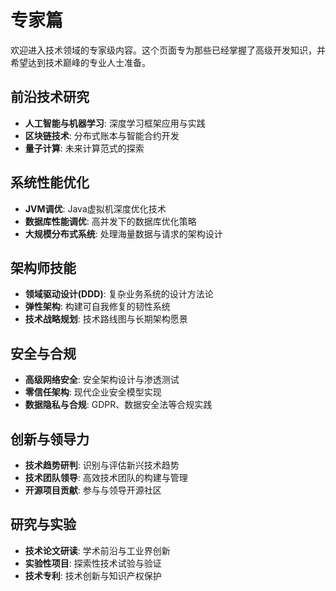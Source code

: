 # 专家篇

欢迎进入技术领域的专家级内容。这个页面专为那些已经掌握了高级开发知识，并希望达到技术巅峰的专业人士准备。

## 前沿技术研究

* **人工智能与机器学习**: 深度学习框架应用与实践
* **区块链技术**: 分布式账本与智能合约开发
* **量子计算**: 未来计算范式的探索

## 系统性能优化

* **JVM调优**: Java虚拟机深度优化技术
* **数据库性能调优**: 高并发下的数据库优化策略
* **大规模分布式系统**: 处理海量数据与请求的架构设计

## 架构师技能

* **领域驱动设计(DDD)**: 复杂业务系统的设计方法论
* **弹性架构**: 构建可自我修复的韧性系统
* **技术战略规划**: 技术路线图与长期架构愿景

## 安全与合规

* **高级网络安全**: 安全架构设计与渗透测试
* **零信任架构**: 现代企业安全模型实现
* **数据隐私与合规**: GDPR、数据安全法等合规实践

## 创新与领导力

* **技术趋势研判**: 识别与评估新兴技术趋势
* **技术团队领导**: 高效技术团队的构建与管理
* **开源项目贡献**: 参与与领导开源社区

## 研究与实验

* **技术论文研读**: 学术前沿与工业界创新
* **实验性项目**: 探索性技术试验与验证
* **技术专利**: 技术创新与知识产权保护
